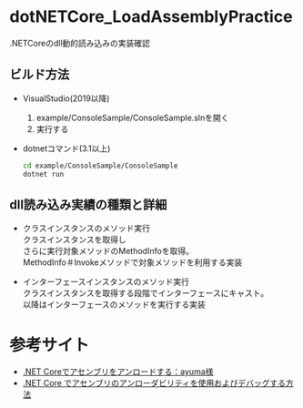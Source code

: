 # dotNETCore_LoadAssemblyPractice
.NETCoreのdll動的読み込みの実装確認

## ビルド方法
* VisualStudio(2019以降)
   1. example/ConsoleSample/ConsoleSample.slnを開く
   1. 実行する

* dotnetコマンド(3.1以上)  
    ```sh
    cd example/ConsoleSample/ConsoleSample
    dotnet run
    ```

## dll読み込み実績の種類と詳細
* クラスインスタンスのメソッド実行  
  クラスインスタンスを取得し  
  さらに実行対象メソッドのMethodInfoを取得。  
  MethodInfo＃Invokeメソッドで対象メソッドを利用する実装

* インターフェースインスタンスのメソッド実行  
   クラスインスタンスを取得する段階でインターフェースにキャスト。  
   以降はインターフェースのメソッドを実行する実装


# 参考サイト
* [.NET Coreでアセンブリをアンロードする：ayuma様](https://www.ayumax.net/entry/2019/12/10/000000)
* [.NET Core でアセンブリのアンローダビリティを使用およびデバッグする方法](https://docs.microsoft.com/ja-jp/dotnet/standard/assembly/unloadability)
